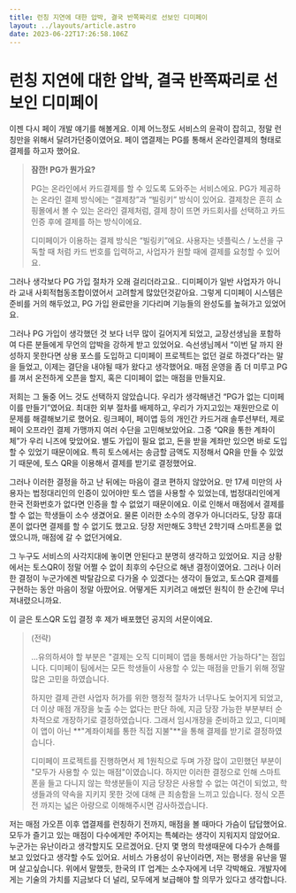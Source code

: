 ```yaml
---
title: 런칭 지연에 대한 압박, 결국 반쪽짜리로 선보인 디미페이
layout: ../layouts/article.astro
date: 2023-06-22T17:26:58.106Z
---
```

# 런칭 지연에 대한 압박, 결국 반쪽짜리로 선보인 디미페이

이젠 다시 페이 개발 얘기를 해볼게요. 이제 어느정도 서비스의 윤곽이 잡히고, 정말 런칭만을 위해서 달려가던중이였어요. 페이 앱결제는 PG를 통해서 온라인결제의 형태로 결제를 하고자 했어요.

> **잠깐! PG가 뭔가요?**
>
> PG는 온라인에서 카드결제를 할 수 있도록 도와주는 서비스에요. PG가 제공하는 온라인 결제 방식에는 “결제창”과 “빌링키” 방식이 있어요. 결제창은 흔히 쇼핑몰에서 볼 수 있는 온라인 결제처럼, 결제 창이 뜨면 카드회사를 선택하고 카드 인증 후에 결제를 하는 방식이에요.
>
> 디미페이가 이용하는 결제 방식은 “빌링키”에요. 사용자는 넷플릭스 / 노션을 구독할 때 처럼 카드 번호를 입력하고, 사업자가 원할 때에 결제를 요청할 수 있어요.

그러나 생각보다 PG 가입 절차가 오래 걸리더라고요.. 디미페이가 일반 사업자가 아니라 교내 사회적협동조합이였어서 고려할게 많았던것같아요. 그렇게 디미페이 시스템은 준비를 거의 해두었고, PG 가입 완료만을 기다리며 기능들의 완성도를 높혀가고 있었어요.

그러나 PG 가입이 생각했던 것 보다 너무 많이 길어지게 되었고, 교장선생님을 포함하여 다른 분들에게 무언의 압박을 강하게 받고 있었어요. 슥선생님께서 “이번 달 까지 완성하지 못한다면 상용 포스를 도입하고 디미페이 프로젝트는 없던 걸로 하겠다”라는 말을 들었고, 이제는 결단을 내야될 때가 왔다고 생각했어요. 매점 운영을 좀 더 미루고 PG를 껴서 온전하게 오픈을 할지, 혹은 디미페이 없는 매점을 만들지요.

저희는 그 둘중 어느 것도 선택하지 않았습니다. 우리가 생각해낸건 “PG가 없는 디미페이를 만들기”였어요. 최대한 외부 절차를 배제하고, 우리가 가지고있는 재원만으로 이 문제를 해결해보기로 했어요. 링크페이, 페이앱 등의 개인간 카드거래 솔루션부터, 제로페이 오프라인 결제 가맹까지 여러 수단을 고민해보았어요. 그중 “QR을 통한 계좌이체”가 우리 니즈에 맞았어요. 별도 가입이 필요 없고, 돈을 받을 계좌만 있으면 바로 도입할 수 있었기 때문이에요. 특히 토스에서는 송금할 금액도 지정해서 QR을 만들 수 있었기 때문에, 토스 QR을 이용해서 결제를 받기로 결정했어요.

그러나 이러한 결정을 하고 난 뒤에는 마음이 결코 편하지 않았어요. 만 17세 미만의 사용자는 법정대리인의 인증이 있어야만 토스 앱을 사용할 수 있었는데, 법정대리인에게 한국 전화번호가 없다면 인증을 할 수 없었기 때문이에요. 이로 인해서 매점에서 결제를 할 수 없는 학생들이 소수 생겼어요. 물론 이러한 소수의 경우가 아니더라도, 당장 휴대폰이 없다면 결제를 할 수 없기도 했고요. 당장 저만해도 3학년 2학기때 스마트폰을 없앴으니까, 매점에 갈 수 없던거에요.

그 누구도 서비스의 사각지대에 놓이면 안된다고 분명히 생각하고 있었어요. 지금 상황에서는 토스QR이 정말 어쩔 수 없이 최후의 수단으로 해낸 결정이였어요. 그러나 이러한 결정이 누군가에겐 박탈감으로 다가올 수 있겠다는 생각이 들었고, 토스QR 결제를 구현하는 동안 마음이 정말 아팠어요. 어떻게든 지키려고 애썼던 원칙이 한 순간에 무너져내렸으니까요.

이 글은 토스QR 도입 결정 후 제가 배포했던 공지의 서문이에요.

> (전략)
>
> …유의하셔야 할 부분은 "결제는 오직 디미페이 앱을 통해서만 가능하다"는 점입니다. 디미페이 팀에서는 모든 학생들이 사용할 수 있는 매점을 만들기 위해 정말 많은 고민을 하였습니다.
>
> 하지만 결제 관련 사업자 허가를 위한 행정적 절차가 너무나도 늦어지게 되었고, 더 이상 매점 개장을 늦출 수는 없다는 판단 하에, 지금 당장 가능한 부분부터 순차적으로 개장하기로 결정하였습니다. 그래서 임시개장을 준비하고 있고, 디미페이 앱이 아닌 **"계좌이체를 통한 직접 지불"**을 통해 결제를 받기로 결정하였습니다.
>
> 디미페이 프로젝트를 진행하면서 제 1원칙으로 두며 가장 많이 고민했던 부분이 "모두가 사용할 수 있는 매점"이였습니다. 하지만 이러한 결정으로 인해 스마트폰을 들고 다니지 않는 학생분들이 지금 당장은 사용할 수 없는 여건이 되었고, 학생들과의 약속을 지키지 못한 것에 대해 큰 죄송함을 느끼고 있습니다. 정식 오픈 전 까지는 넓은 아량으로 이해해주시면 감사하겠습니다.

저는 매점 가오픈 이후 앱결제를 런칭하기 전까지, 매점을 볼 때마다 가슴이 답답했어요. 모두가 즐기고 있는 매점이 다수에게만 주어지는 특혜라는 생각이 지워지지 않았어요. 누군가는 유난이라고 생각할지도 모르겠어요. 단지 몇 명의 학생때문에 다수가 손해를 보고 있었다고 생각할 수도 있어요. 서비스 가용성이 유난이라면, 저는 평생을 유난을 떨며 살고싶습니다. 위에서 말했듯, 한국의 IT 업계는 소수자에게 너무 각박해요. 개발자에게는 기술의 가치를 지금보다 더 널리, 모두에게 보급해야 할 의무가 있다고 생각합니다.
